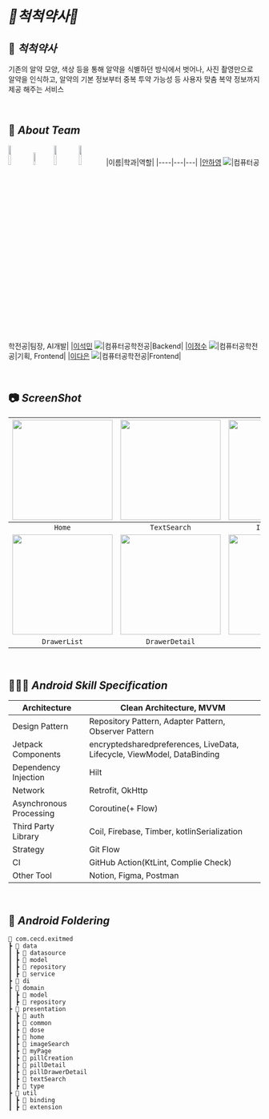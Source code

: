 # *💊척척약사💛*

## 💊 *****척척약사*****
기존의 알약 모양, 색상 등을 통해 알약을 식별하던 방식에서 벗어나, 사진 촬영만으로 알약을 인식하고, 알약의 기본 정보부터 중복 투약 가능성 등 사용자 맞춤 복약 정보까지 제공 해주는 서비스

<br>


## 👋 *****About Team*****
<img src = "https://user-images.githubusercontent.com/89643634/208525117-f06e8cac-b7de-49f8-816a-298d73b96cac.png" width="10%" height="10%"><img src = "https://user-images.githubusercontent.com/89643634/208526489-d5d24a7d-d81c-4c62-a906-98fe84554920.png" width="8%" height="8%"><img src = "https://user-images.githubusercontent.com/89643634/208526454-828e2cfb-1137-4e11-93d5-3d09df7a862a.png" width="10%" height="10%"><img src = "https://user-images.githubusercontent.com/89643634/208526473-166945c0-7084-4052-9215-f212d1ecdb79.png" width="10%" height="10%">
|이름|학과|역할|
|----|---|---|
|[안하영](https://github.com/ahnha-ahnha) [![](https://img.shields.io/badge/Github-ahnha-blue?style=flat-square&logo=Github)](https://github.com/ahnha-ahnha)|컴퓨터공학전공|팀장, AI개발|
|[이석민](https://github.com/DrRivaski) [![](https://img.shields.io/badge/Github-DrRivaski-blue?style=flat-square&logo=Github)](https://github.com/DrRivaski)|컴퓨터공학전공|Backend|
|[이정수](https://github.com/Lee-JeongSoo) [![](https://img.shields.io/badge/Github-LeeJeongSoo-blue?style=flat-square&logo=Github)](https://github.com/Lee-JeongSoo)|컴퓨터공학전공|기획, Frontend|
|[이다은](https://github.com/Dan2dani) [![](https://img.shields.io/badge/Github-Dan2dani-blue?style=flat-square&logo=Github)](https://github.com/Dan2dani)|컴퓨터공학전공|Frontend|

<br>


## 📷 *****ScreenShot*****
| <img width="200" src="https://github.com/CSID-DGU/2023-1-CECD3-Exit-1/assets/77060011/a1c0865e-a6c3-4906-9392-36a6a5672c37"/> | <img width="200" src="https://github.com/CSID-DGU/2023-1-CECD3-Exit-1/assets/77060011/9171abb2-90bf-4a8a-a680-fdc0f6cd0643"/> | <img width="200" src="https://github.com/CSID-DGU/2023-1-CECD3-Exit-1/assets/77060011/641674ad-f94f-4319-a974-5c7edac48511"/> | <img width="200" src="https://github.com/CSID-DGU/2023-1-CECD3-Exit-1/assets/77060011/a7d17908-4527-46e2-9bc7-ffb72e3837bd"/> | 
| :---: | :---: | :---: |:------------------------------------------------------------------------------------------------------------------------------:|
|`Home`|`TextSearch`|`ImageSearch`|                                                        `PillDetail`                                                        |
| <img width="200" src="https://github.com/CSID-DGU/2023-1-CECD3-Exit-1/assets/77060011/44b569b6-5e03-444f-a908-381c8ca7f8b7"/> | <img width="200" src="https://github.com/CSID-DGU/2023-1-CECD3-Exit-1/assets/77060011/f507712b-7af8-4032-8721-2796e954a3e6"/> | <img width="200" src="https://github.com/CSID-DGU/2023-1-CECD3-Exit-1/assets/77060011/3c81096c-9a0b-4fd6-9b64-160fc2521bf7"/> |<img width="200" src="https://github.com/CSID-DGU/2023-1-CECD3-Exit-1/assets/77060011/fe81f810-fdb2-4ff9-83cd-622f64cc3c07">
|`DrawerList`|`DrawerDetail`|`DoseTable`|`MyPageView`|

<br>


## 👩🏻‍💻 ***Android Skill Specification***

| Architecture | Clean Architecture, MVVM |
| --- | --- |
| Design Pattern | Repository Pattern, Adapter Pattern, Observer Pattern |
| Jetpack Components | encryptedsharedpreferences, LiveData, Lifecycle, ViewModel, DataBinding |
| Dependency Injection | Hilt |
| Network | Retrofit, OkHttp |
| Asynchronous Processing | Coroutine(+ Flow) |
| Third Party Library | Coil, Firebase, Timber, kotlinSerialization |
| Strategy | Git Flow |
| CI | GitHub Action(KtLint, Complie Check) |
| Other Tool | Notion, Figma, Postman |
<br>

## 📁 *****Android Foldering*****

```
📂 com.cecd.exitmed
┣ 📂 data
┃ ┣ 📂 datasource
┃ ┣ 📂 model
┃ ┣ 📂 repository
┃ ┣ 📂 service
┣ 📂 di
┣ 📂 domain
┃ ┣ 📂 model
┃ ┣ 📂 repository
┣ 📂 presentation
┃ ┣ 📂 auth
┃ ┣ 📂 common
┃ ┣ 📂 dose
┃ ┣ 📂 home
┃ ┣ 📂 imageSearch
┃ ┣ 📂 myPage
┃ ┣ 📂 pillCreation
┃ ┣ 📂 pillDetail
┃ ┣ 📂 pillDrawerDetail
┃ ┣ 📂 textSearch
┃ ┣ 📂 type
┣ 📂 util
┃ ┣ 📂 binding
┃ ┣ 📂 extension
```
